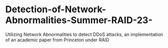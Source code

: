 # Detection-of-Network-Abnormalities-Summer-RAID-23-
Utilizing Network Abnormalities to detect DDoS attacks, an implementation of an academic paper from Princeton under RAID
